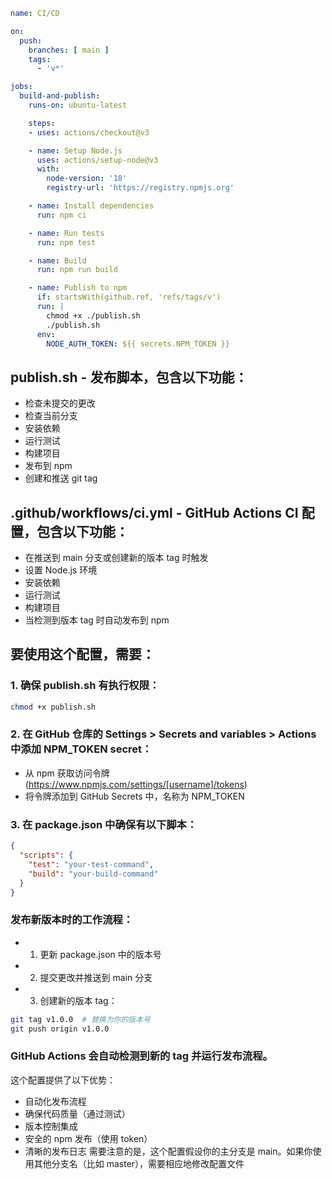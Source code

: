 ```yaml
name: CI/CD

on:
  push:
    branches: [ main ]
    tags:
      - 'v*'

jobs:
  build-and-publish:
    runs-on: ubuntu-latest

    steps:
    - uses: actions/checkout@v3

    - name: Setup Node.js
      uses: actions/setup-node@v3
      with:
        node-version: '18'
        registry-url: 'https://registry.npmjs.org'

    - name: Install dependencies
      run: npm ci

    - name: Run tests
      run: npm test

    - name: Build
      run: npm run build

    - name: Publish to npm
      if: startsWith(github.ref, 'refs/tags/v')
      run: |
        chmod +x ./publish.sh
        ./publish.sh
      env:
        NODE_AUTH_TOKEN: ${{ secrets.NPM_TOKEN }}
```

## publish.sh - 发布脚本，包含以下功能：
- 检查未提交的更改
- 检查当前分支
- 安装依赖
- 运行测试
- 构建项目
- 发布到 npm
- 创建和推送 git tag

## .github/workflows/ci.yml - GitHub Actions CI 配置，包含以下功能：
- 在推送到 main 分支或创建新的版本 tag 时触发
- 设置 Node.js 环境
- 安装依赖
- 运行测试
- 构建项目
- 当检测到版本 tag 时自动发布到 npm

## 要使用这个配置，需要：
### 1. 确保 publish.sh 有执行权限：
```bash
chmod +x publish.sh
```
### 2. 在 GitHub 仓库的 Settings > Secrets and variables > Actions 中添加 NPM_TOKEN secret：
- 从 npm 获取访问令牌 (https://www.npmjs.com/settings/[username]/tokens)
- 将令牌添加到 GitHub Secrets 中，名称为 NPM_TOKEN
### 3. 在 package.json 中确保有以下脚本：
```json
{
  "scripts": {
    "test": "your-test-command",
    "build": "your-build-command"
  }
}
```
### 发布新版本时的工作流程：
- 1. 更新 package.json 中的版本号
- 2. 提交更改并推送到 main 分支
- 3. 创建新的版本 tag：
```bash
git tag v1.0.0  # 替换为你的版本号
git push origin v1.0.0
```
### GitHub Actions 会自动检测到新的 tag 并运行发布流程。
这个配置提供了以下优势：
- 自动化发布流程
- 确保代码质量（通过测试）
- 版本控制集成
- 安全的 npm 发布（使用 token）
- 清晰的发布日志
需要注意的是，这个配置假设你的主分支是 main。如果你使用其他分支名（比如 master），需要相应地修改配置文件
